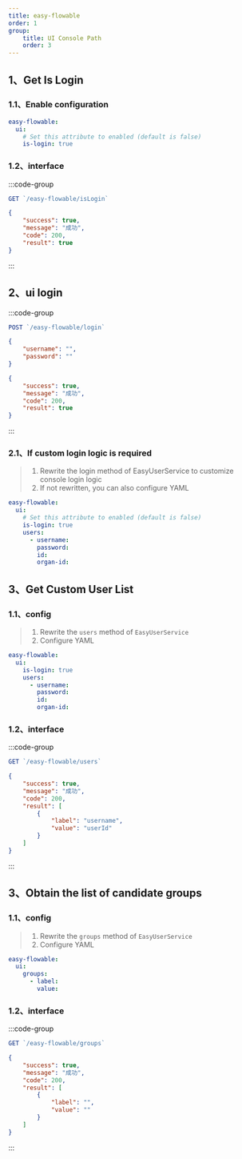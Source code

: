 ```yaml
---
title: easy-flowable
order: 1
group:
    title: UI Console Path
    order: 3
---
```


## 1、Get Is Login

### 1.1、Enable configuration
```yaml
easy-flowable:
  ui:
    # Set this attribute to enabled (default is false)
    is-login: true
```
### 1.2、interface

:::code-group
```js [url]
GET `/easy-flowable/isLogin`
```

```json [reutrn] {3}
{
    "success": true,
    "message": "成功", 
    "code": 200,
    "result": true   
}
```
:::

## 2、ui login

:::code-group
```js [url]
POST `/easy-flowable/login`
```

```json [param]
{
    "username": "",
    "password": ""
}
```

```json [return] {3}
{
    "success": true,
    "message": "成功", 
    "code": 200,
    "result": true   
}
```
:::

### 2.1、If custom login logic is required

> 1. Rewrite the login method of EasyUserService to customize console login logic
> 2. If not rewritten, you can also configure YAML
```yaml
easy-flowable:
  ui:
    # Set this attribute to enabled (default is false)
    is-login: true
    users: 
      - username:
        password:
        id:
        organ-id: 
```

## 3、Get Custom User List

### 1.1、config
> 1. Rewrite the `users` method of `EasyUserService`
> 2. Configure YAML
```yaml
easy-flowable:
  ui:
    is-login: true
    users: 
      - username:
        password:
        id:
        organ-id: 
```

### 1.2、interface

:::code-group
```js [url]
GET `/easy-flowable/users`
```

```json [return] {3}
{
    "success": true,
    "message": "成功", 
    "code": 200,
    "result": [
        {
            "label": "username",
            "value": "userId"
        }
    ]   
}
```
:::

## 3、Obtain the list of candidate groups

### 1.1、config
> 1. Rewrite the `groups` method of `EasyUserService`
> 2. Configure YAML
```yaml
easy-flowable:
  ui:
    groups: 
      - label:
        value:
```

### 1.2、interface

:::code-group
```js [url]
GET `/easy-flowable/groups`
```

```json [return] {3}
{
    "success": true,
    "message": "成功", 
    "code": 200,
    "result": [
        {
            "label": "",
            "value": ""
        }
    ]   
}
```
:::
